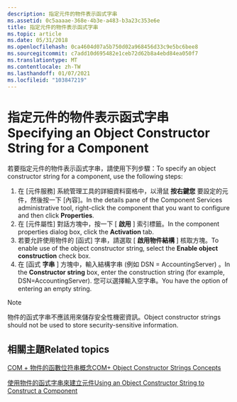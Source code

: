 ```yaml
---
description: 指定元件的物件表示函式字串
ms.assetid: 0c5aaaae-368e-4b3e-a483-b3a23c353e6e
title: 指定元件的物件表示函式字串
ms.topic: article
ms.date: 05/31/2018
ms.openlocfilehash: 0ca4604d07a5b750d02a968456d33c9e5bc6bee8
ms.sourcegitcommit: c7add10d695482e1ceb72d62b8a4ebd84ea050f7
ms.translationtype: MT
ms.contentlocale: zh-TW
ms.lasthandoff: 01/07/2021
ms.locfileid: "103847219"
---
```

# <a name="specifying-an-object-constructor-string-for-a-component"></a><span data-ttu-id="ffea2-103">指定元件的物件表示函式字串</span><span class="sxs-lookup"><span data-stu-id="ffea2-103">Specifying an Object Constructor String for a Component</span></span>

<span data-ttu-id="ffea2-104">若要指定元件的物件表示函式字串，請使用下列步驟：</span><span class="sxs-lookup"><span data-stu-id="ffea2-104">To specify an object constructor string for a component, use the following steps:</span></span>

1.  <span data-ttu-id="ffea2-105">在 [元件服務] 系統管理工具的詳細資料窗格中，以滑鼠 **按右鍵您** 要設定的元件，然後按一下 [內容]。</span><span class="sxs-lookup"><span data-stu-id="ffea2-105">In the details pane of the Component Services administrative tool, right-click the component that you want to configure and then click **Properties**.</span></span>
2.  <span data-ttu-id="ffea2-106">在 [元件屬性] 對話方塊中，按一下 [ **啟用** ] 索引標籤。</span><span class="sxs-lookup"><span data-stu-id="ffea2-106">In the component properties dialog box, click the **Activation** tab.</span></span>
3.  <span data-ttu-id="ffea2-107">若要允許使用物件的 [函式] 字串，請選取 [ **啟用物件結構** ] 核取方塊。</span><span class="sxs-lookup"><span data-stu-id="ffea2-107">To enable use of the object constructor string, select the **Enable object construction** check box.</span></span>
4.  <span data-ttu-id="ffea2-108">在 [函式 **字串** ] 方塊中，輸入結構字串 (例如 DSN = AccountingServer) 。</span><span class="sxs-lookup"><span data-stu-id="ffea2-108">In the **Constructor string** box, enter the construction string (for example, DSN=AccountingServer).</span></span> <span data-ttu-id="ffea2-109">您可以選擇輸入空字串。</span><span class="sxs-lookup"><span data-stu-id="ffea2-109">You have the option of entering an empty string.</span></span>

> [!Note]  
> <span data-ttu-id="ffea2-110">物件的函式字串不應該用來儲存安全性機密資訊。</span><span class="sxs-lookup"><span data-stu-id="ffea2-110">Object constructor strings should not be used to store security-sensitive information.</span></span>

 

## <a name="related-topics"></a><span data-ttu-id="ffea2-111">相關主題</span><span class="sxs-lookup"><span data-stu-id="ffea2-111">Related topics</span></span>

<dl> <dt>

[<span data-ttu-id="ffea2-112">COM + 物件的函數位符串概念</span><span class="sxs-lookup"><span data-stu-id="ffea2-112">COM+ Object Constructor Strings Concepts</span></span>](com--object-constructor-strings-concepts.md)
</dt> <dt>

[<span data-ttu-id="ffea2-113">使用物件的函式字串來建立元件</span><span class="sxs-lookup"><span data-stu-id="ffea2-113">Using an Object Constructor String to Construct a Component</span></span>](using-an-object-constructor-string-to-construct-a-component.md)
</dt> </dl>

 

 



